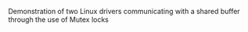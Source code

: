 Demonstration of two Linux drivers communicating with a shared buffer through the use of Mutex locks
